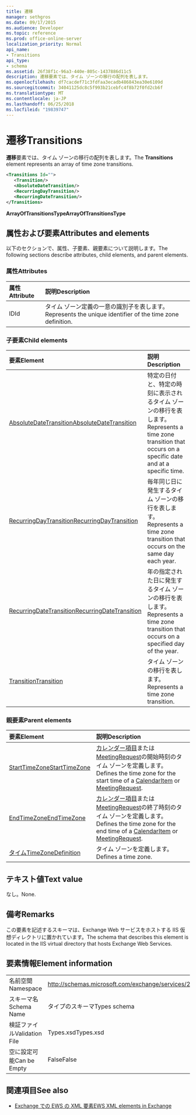 ```yaml
---
title: 遷移
manager: sethgros
ms.date: 09/17/2015
ms.audience: Developer
ms.topic: reference
ms.prod: office-online-server
localization_priority: Normal
api_name:
- Transitions
api_type:
- schema
ms.assetid: 26f38f1c-96a3-440e-805c-1437886d11c5
description: 遷移要素では、タイム ゾーンの移行の配列を表します。
ms.openlocfilehash: df7cacdef71c3fdfaa3ecadb486843ea30e6109d
ms.sourcegitcommit: 34041125dc8c5f993b21cebfc4f8b72f0fd2cb6f
ms.translationtype: MT
ms.contentlocale: ja-JP
ms.lasthandoff: 06/25/2018
ms.locfileid: "19839747"
---
```

# <a name="transitions"></a><span data-ttu-id="9becb-103">遷移</span><span class="sxs-lookup"><span data-stu-id="9becb-103">Transitions</span></span>

<span data-ttu-id="9becb-104">**遷移**要素では、タイム ゾーンの移行の配列を表します。</span><span class="sxs-lookup"><span data-stu-id="9becb-104">The **Transitions** element represents an array of time zone transitions.</span></span> 
  
```xml
<Transitions Id="">
   <Transition/>
   <AbsoluteDateTransition/>
   <RecurringDayTransition/>
   <RecurringDateTransition/>
</Transitions>
```

 <span data-ttu-id="9becb-105">**ArrayOfTransitionsType**</span><span class="sxs-lookup"><span data-stu-id="9becb-105">**ArrayOfTransitionsType**</span></span>
## <a name="attributes-and-elements"></a><span data-ttu-id="9becb-106">属性および要素</span><span class="sxs-lookup"><span data-stu-id="9becb-106">Attributes and elements</span></span>

<span data-ttu-id="9becb-107">以下のセクションで、属性、子要素、親要素について説明します。</span><span class="sxs-lookup"><span data-stu-id="9becb-107">The following sections describe attributes, child elements, and parent elements.</span></span>
  
### <a name="attributes"></a><span data-ttu-id="9becb-108">属性</span><span class="sxs-lookup"><span data-stu-id="9becb-108">Attributes</span></span>

|<span data-ttu-id="9becb-109">**属性**</span><span class="sxs-lookup"><span data-stu-id="9becb-109">**Attribute**</span></span>|<span data-ttu-id="9becb-110">**説明**</span><span class="sxs-lookup"><span data-stu-id="9becb-110">**Description**</span></span>|
|:-----|:-----|
|<span data-ttu-id="9becb-111">ID</span><span class="sxs-lookup"><span data-stu-id="9becb-111">Id</span></span>  <br/> |<span data-ttu-id="9becb-112">タイム ゾーン定義の一意の識別子を表します。</span><span class="sxs-lookup"><span data-stu-id="9becb-112">Represents the unique identifier of the time zone definition.</span></span>  <br/> |
   
### <a name="child-elements"></a><span data-ttu-id="9becb-113">子要素</span><span class="sxs-lookup"><span data-stu-id="9becb-113">Child elements</span></span>

|<span data-ttu-id="9becb-114">**要素**</span><span class="sxs-lookup"><span data-stu-id="9becb-114">**Element**</span></span>|<span data-ttu-id="9becb-115">**説明**</span><span class="sxs-lookup"><span data-stu-id="9becb-115">**Description**</span></span>|
|:-----|:-----|
|[<span data-ttu-id="9becb-116">AbsoluteDateTransition</span><span class="sxs-lookup"><span data-stu-id="9becb-116">AbsoluteDateTransition</span></span>](absolutedatetransition.md) <br/> |<span data-ttu-id="9becb-117">特定の日付と、特定の時刻に表示されるタイム ゾーンの移行を表します。</span><span class="sxs-lookup"><span data-stu-id="9becb-117">Represents a time zone transition that occurs on a specific date and at a specific time.</span></span>  <br/> |
|[<span data-ttu-id="9becb-118">RecurringDayTransition</span><span class="sxs-lookup"><span data-stu-id="9becb-118">RecurringDayTransition</span></span>](recurringdaytransition.md) <br/> |<span data-ttu-id="9becb-119">毎年同じ日に発生するタイム ゾーンの移行を表します。</span><span class="sxs-lookup"><span data-stu-id="9becb-119">Represents a time zone transition that occurs on the same day each year.</span></span>  <br/> |
|[<span data-ttu-id="9becb-120">RecurringDateTransition</span><span class="sxs-lookup"><span data-stu-id="9becb-120">RecurringDateTransition</span></span>](recurringdatetransition.md) <br/> |<span data-ttu-id="9becb-121">年の指定された日に発生するタイム ゾーンの移行を表します。</span><span class="sxs-lookup"><span data-stu-id="9becb-121">Represents a time zone transition that occurs on a specified day of the year.</span></span>  <br/> |
|[<span data-ttu-id="9becb-122">Transition</span><span class="sxs-lookup"><span data-stu-id="9becb-122">Transition</span></span>](transition.md) <br/> |<span data-ttu-id="9becb-123">タイム ゾーンの移行を表します。</span><span class="sxs-lookup"><span data-stu-id="9becb-123">Represents a time zone transition.</span></span>  <br/> |
   
### <a name="parent-elements"></a><span data-ttu-id="9becb-124">親要素</span><span class="sxs-lookup"><span data-stu-id="9becb-124">Parent elements</span></span>

|<span data-ttu-id="9becb-125">**要素**</span><span class="sxs-lookup"><span data-stu-id="9becb-125">**Element**</span></span>|<span data-ttu-id="9becb-126">**説明**</span><span class="sxs-lookup"><span data-stu-id="9becb-126">**Description**</span></span>|
|:-----|:-----|
|[<span data-ttu-id="9becb-127">StartTimeZone</span><span class="sxs-lookup"><span data-stu-id="9becb-127">StartTimeZone</span></span>](starttimezone.md) <br/> |<span data-ttu-id="9becb-128">[カレンダー項目](calendaritem.md)または[MeetingRequest](meetingrequest.md)の開始時刻のタイム ゾーンを定義します。</span><span class="sxs-lookup"><span data-stu-id="9becb-128">Defines the time zone for the start time of a [CalendarItem](calendaritem.md) or [MeetingRequest](meetingrequest.md).</span></span>  <br/> |
|[<span data-ttu-id="9becb-129">EndTimeZone</span><span class="sxs-lookup"><span data-stu-id="9becb-129">EndTimeZone</span></span>](endtimezone.md) <br/> |<span data-ttu-id="9becb-130">[カレンダー項目](calendaritem.md)または[MeetingRequest](meetingrequest.md)の終了時刻のタイム ゾーンを定義します。</span><span class="sxs-lookup"><span data-stu-id="9becb-130">Defines the time zone for the end time of a [CalendarItem](calendaritem.md) or [MeetingRequest](meetingrequest.md).</span></span>  <br/> |
|[<span data-ttu-id="9becb-131">タイム</span><span class="sxs-lookup"><span data-stu-id="9becb-131">TimeZoneDefinition</span></span>](timezonedefinition.md) <br/> |<span data-ttu-id="9becb-132">タイム ゾーンを定義します。</span><span class="sxs-lookup"><span data-stu-id="9becb-132">Defines a time zone.</span></span>  <br/> |
   
## <a name="text-value"></a><span data-ttu-id="9becb-133">テキスト値</span><span class="sxs-lookup"><span data-stu-id="9becb-133">Text value</span></span>

<span data-ttu-id="9becb-134">なし。</span><span class="sxs-lookup"><span data-stu-id="9becb-134">None.</span></span>
  
## <a name="remarks"></a><span data-ttu-id="9becb-135">備考</span><span class="sxs-lookup"><span data-stu-id="9becb-135">Remarks</span></span>

<span data-ttu-id="9becb-136">この要素を記述するスキーマは、Exchange Web サービスをホストする IIS 仮想ディレクトリに置かれています。</span><span class="sxs-lookup"><span data-stu-id="9becb-136">The schema that describes this element is located in the IIS virtual directory that hosts Exchange Web Services.</span></span>
  
## <a name="element-information"></a><span data-ttu-id="9becb-137">要素情報</span><span class="sxs-lookup"><span data-stu-id="9becb-137">Element information</span></span>

|||
|:-----|:-----|
|<span data-ttu-id="9becb-138">名前空間</span><span class="sxs-lookup"><span data-stu-id="9becb-138">Namespace</span></span>  <br/> |http://schemas.microsoft.com/exchange/services/2006/types  <br/> |
|<span data-ttu-id="9becb-139">スキーマ名</span><span class="sxs-lookup"><span data-stu-id="9becb-139">Schema Name</span></span>  <br/> |<span data-ttu-id="9becb-140">タイプのスキーマ</span><span class="sxs-lookup"><span data-stu-id="9becb-140">Types schema</span></span>  <br/> |
|<span data-ttu-id="9becb-141">検証ファイル</span><span class="sxs-lookup"><span data-stu-id="9becb-141">Validation File</span></span>  <br/> |<span data-ttu-id="9becb-142">Types.xsd</span><span class="sxs-lookup"><span data-stu-id="9becb-142">Types.xsd</span></span>  <br/> |
|<span data-ttu-id="9becb-143">空に設定可能</span><span class="sxs-lookup"><span data-stu-id="9becb-143">Can be Empty</span></span>  <br/> |<span data-ttu-id="9becb-144">False</span><span class="sxs-lookup"><span data-stu-id="9becb-144">False</span></span>  <br/> |
   
## <a name="see-also"></a><span data-ttu-id="9becb-145">関連項目</span><span class="sxs-lookup"><span data-stu-id="9becb-145">See also</span></span>



- [<span data-ttu-id="9becb-146">Exchange での EWS の XML 要素</span><span class="sxs-lookup"><span data-stu-id="9becb-146">EWS XML elements in Exchange</span></span>](ews-xml-elements-in-exchange.md)

